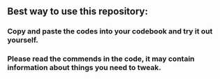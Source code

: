 ## Best way to use this repository:
### Copy and paste the codes into your codebook and try it out yourself.
### Please read the commends in the code, it may contain information about things you need to tweak.
